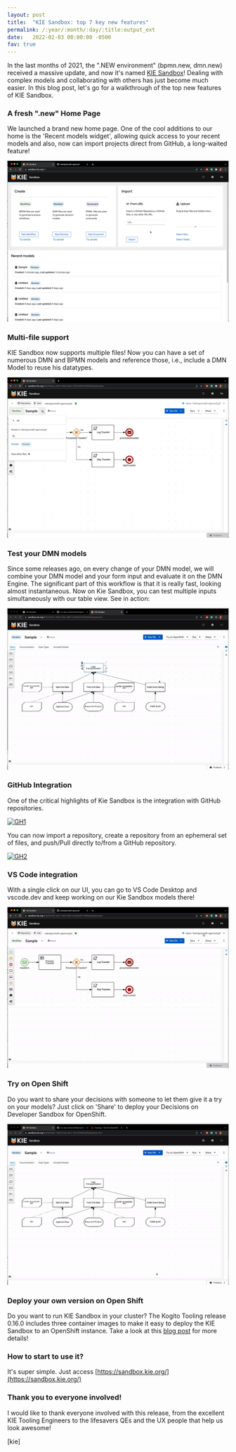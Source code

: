 ```yaml
---
layout: post
title:  "KIE Sandbox: top 7 key new features"
permalink: /:year/:month/:day/:title:output_ext
date:   2022-02-03 00:00:00 -0500
fav: true
---
```


In the last months of 2021, the ".NEW environment" (bpmn.new, dmn.new) received a massive update, and now it's named [KIE Sandbox](https://sandbox.kie.org/)! Dealing with complex models and collaborating with others has just become much easier.
In this blog post, let's go for a walkthrough of the top new features of KIE Sandbox.

### A fresh ".new" Home Page

We launched a brand new home page. One of the cool additions to our home is the 'Recent models widget',  allowing quick access to your recent models and also, now can import projects direct from GitHub, a long-waited feature!

[![Home Page](/assets/2022/kiesandbox1.gif "Home Page")](/assets/2022/kiesandbox1.gif)

### Multi-file support

KIE Sandbox now supports multiple files! Now you can have a set of numerous DMN and BPMN models and reference those, i.e., include a DMN Model to reuse his datatypes.

[![Multi File](/assets/2022/sandbox2.gif "Multi File")](/assets/2022/sandbox2.gif)

### Test your DMN models

Since some releases ago, on every change of your DMN model, we will combine your DMN model and your form input and evaluate it on the DMN Engine. The significant part of this workflow is that it is really fast, looking almost instantaneous. 
Now on Kie Sandbox, you can test multiple inputs simultaneously with our table view. See in action:

[![Runner](/assets/2022/kiesandboxrunner.gif "Runner")](/assets/2022/kiesandboxrunner.gif)

### GitHub Integration

One of the critical highlights of Kie Sandbox is the integration with GitHub repositories. 

[![GH1](/assets/2022/kie-sandbox4gh1.gif "GH1")](/assets/2022/kie-sandbox4gh1.gif)

You can now import a repository, create a repository from an ephemeral set of files, and push/Pull directly to/from a GitHub repository.

[![GH2](/assets/2022/kiesandboxgh2.gif "GH2")](/assets/2022/kiesandboxgh2.gif)

### VS Code integration

With a single click on our UI, you can go to VS Code Desktop and vscode.dev and keep working on our Kie Sandbox models there!

[![VS Code](/assets/2022/kiesandbox3.gif "VS Code")](/assets/2022/kiesandbox3.gif)

### Try on Open Shift

Do you want to share your decisions with someone to let them give it a try on your models? Just click on 'Share' to deploy your Decisions on Developer Sandbox for OpenShift.

[![OSS](/assets/2022/kie-sandbox-openshift.gif "OSS")](/assets/2022/kie-sandbox-openshift.gif)

### Deploy your own version on Open Shift

Do you want to run KIE Sandbox in your cluster? The Kogito Tooling release 0.16.0 includes three container images to make it easy to deploy the KIE Sandbox to an OpenShift instance. Take a look at this [blog post](https://blog.kie.org/2022/01/deploy-your-kie-sandbox-to-openshift.html) for more details!

### How to start to use it?

It's super simple. Just access [https://sandbox.kie.org/](https://sandbox.kie.org/)

### Thank you to everyone involved!

I would like to thank everyone involved with this release, from the excellent KIE Tooling Engineers to the lifesavers QEs and the UX people that help us look awesome!


[kie]